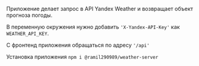 Приложение делает запрос в API Yandex Weather и возвращает объект прогноза погоды.

В переменную окружения нужно добавить `'X-Yandex-API-Key'` как `WEATHER_API_KEY`.

С фронтенд приложения обращаться по адресу `'/api'`

Установка приложения `npm i @ramil290989/weather-server`